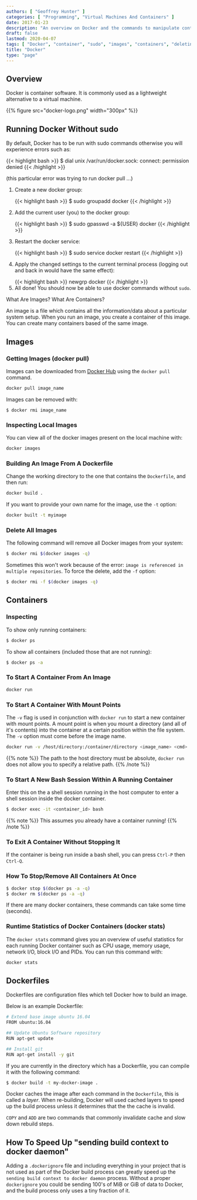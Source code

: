 ```yaml
---
authors: [ "Geoffrey Hunter" ]
categories: [ "Programming", "Virtual Machines And Containers" ]
date: 2017-01-23
description: "An overview on Docker and the commands to manipulate containers and images."
draft: false
lastmod: 2020-04-07
tags: [ "Docker", "container", "sudo", "images", "containers", "deleting", "programming", "service", "mount points", "cache", "stats" ]
title: "Docker"
type: "page"
---
```


## Overview

Docker is container software. It is commonly used as a lightweight alternative to a virtual machine.

{{% figure src="docker-logo.png" width="300px" %}}

## Running Docker Without sudo

<p>By default, Docker has to be run with sudo commands otherwise you will experience errors such as:</p>

{{< highlight bash >}}
$ dial unix /var/run/docker.sock: connect: permission denied
{{< /highlight >}}

<p>(this particular error was trying to run docker pull ...)</p>

<ol>
  <li>
    <p>Create a new docker group:</p>
    {{< highlight bash >}}
    $ sudo groupadd docker
    {{< /highlight >}}
  </li>
  <li>
    <p>Add the current user (you) to the docker group:</p>
    {{< highlight bash >}}
    $ sudo gpasswd -a ${USER} docker
    {{< /highlight >}}
  </li>
  <li>
    <p>Restart the docker service:</p>
    {{< highlight bash >}}
    $ sudo service docker restart
    {{< /highlight >}}
  </li>
  <li>
    <p>Apply the changed settings to the current terminal process (logging out and back in would have the same effect):
    </p>
    {{< highlight bash >}}
    newgrp docker
    {{< /highlight >}}
  </li>
  <li>All done! You should now be able to use docker commands without <code>sudo</code>.</li>
</ol>

<p>What Are Images? What Are Containers?</p>

<p>An image is a file which contains all the information/data about a particular system setup. When you run an image,
  you create a container of this image. You can create many containers based of the same image.</p>

## Images

### Getting Images (docker pull)

Images can be downloaded from [Docker Hub](https://hub.docker.com/) using the `docker pull` command.

```bash
docker pull image_name
```

Images can be removed with:

```
$ docker rmi image_name
```

### Inspecting Local Images

You can view all of the docker images present on the local machine with:

```bash
docker images
```

### Building An Image From A Dockerfile

Change the working directory to the one that contains the `Dockerfile`, and then run:

```bash
docker build .
```

If you want to provide your own name for the image, use the `-t` option:

```bash
docker built -t myimage
```

### Delete All Images

The following command will remove all Docker images from your system:

```bash
$ docker rmi $(docker images -q)
```

Sometimes this won't work because of the error: `image is referenced in multiple repositories`. To force the delete, add the `-f` option:

```bash
$ docker rmi -f $(docker images -q)
```

## Containers

### Inspecting

To show only running containers:

```bash
$ docker ps
```

To show all containers (included those that are not running):

```bash
$ docker ps -a
```

### To Start A Container From An Image

```bash
docker run 
```

### To Start A Container With Mount Points

The `-v` flag is used in conjunction with `docker run` to start a new container with mount points. A mount point is when you mount a directory (and all of it's contents) into the container at a certain position within the file system. The `-v` option must come before the image name.

```bash
docker run -v /host/directory:/container/directory <image_name> <cmd>
```

{{% note %}}
The path to the host directory must be absolute, `docker run` does not allow you to specify a relative path.
{{% /note %}}

### To Start A New Bash Session Within A Running Container

Enter this on the a shell session running in the host computer to enter a shell session inside the docker container.

```bash
$ docker exec -it <container_id> bash
```

{{% note %}}
This assumes you already have a container running!
{{% /note %}}

### To Exit A Container Without Stopping It

If the container is being run inside a bash shell, you can press <code>Ctrl-P</code> then <code>Ctrl-Q</code>.

### How To Stop/Remove All Containers At Once

```bash
$ docker stop $(docker ps -a -q)
$ docker rm $(docker ps -a -q)
```

If there are many docker containers, these commands can take some time (seconds).

### Runtime Statistics of Docker Containers (docker stats)

The `docker stats` command gives you an overview of useful statistics for each running Docker container such as CPU usage, memory usage, network I/O, block I/O and PIDs. You can run this command with:

```bash
docker stats
```

## Dockerfiles

Dockerfiles are configuration files which tell Docker how to build an image.

Below is an example Dockerfile:

```bash
# Extend base image ubuntu 16.04
FROM ubuntu:16.04

## Update Ubuntu Software repository
RUN apt-get update

## Install git
RUN apt-get install -y git
```

If you are currently in the directory which has a Dockerfile, you can compile it with the following command:

```bash
$ docker build -t my-docker-image .
```

Docker caches the image after each command in the `Dockerfile`, this is called a _layer_. When re-building, Docker will used cached layers to speed up the build process unless it determines that the the cache is invalid.

`COPY` and `ADD` are two commands that commonly invalidate cache and slow down rebuild steps.

## How To Speed Up "sending build context to docker daemon"

Adding a `.dockerignore` file and including everything in your project that is not used as part of the Docker build process can greatly speed up the `sending build context to docker daemon` process. Without a proper `dockerignore` you could be sending 100's of MiB or GiB of data to Docker, and the build process only uses a tiny fraction of it.